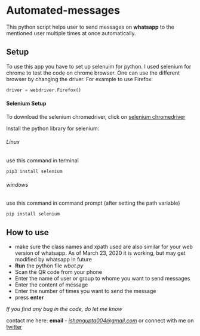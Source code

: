 # Automated-messages
This python script helps user to send messages on **whatsapp** to the mentioned user multiple times at once automatically.

## Setup
To use this app you have to set up selenuim for python.
I used selenium for chrome to test the code on chrome browser. One can use the different browser by changing the driver. For example to use Firefox:

```python
driver = webdriver.Firefox()
```
#### Selenium Setup
To download the selenium chromedriver, click on [selenium chromedriver](https://chromedriver.chromium.org/downloads)

Install the python library for selenium:
###### Linux
use this command in terminal
```
pip3 install selenium
```
###### windows
use this command in command prompt (after setting the path variable)
```
pip install selenium
```

## How to use
* make sure the class names and xpath used are also similar for your web version of whatsapp. As of March 23, 2020 it is working, but may get modified by whatsapp in future
* **Run** the python file *wbot.py*
* Scan the QR code from your phone
* Enter the name of user or group to whome you want to send messages
* Enter the content of message
* Enter the number of times you want to send the message
* press **enter**

*If you find any bug in the code, do let me know*    
    
contact me here: **email** - *ishangupta004@gmail.com* or connect with me on [twitter](https://twitter.com/ishangupta04)

